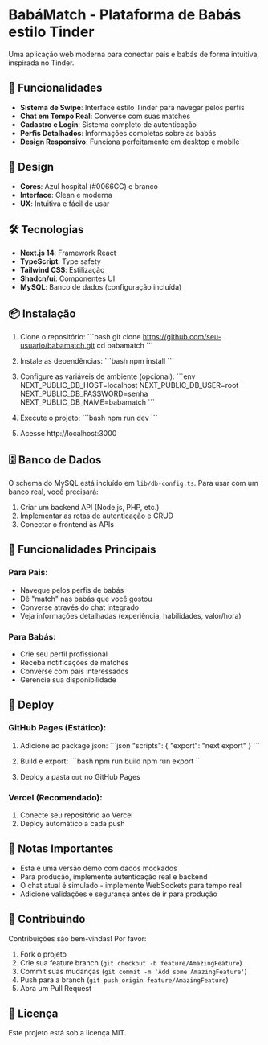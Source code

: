# BabáMatch - Plataforma de Babás estilo Tinder

Uma aplicação web moderna para conectar pais e babás de forma intuitiva, inspirada no Tinder.

## 🚀 Funcionalidades

- **Sistema de Swipe**: Interface estilo Tinder para navegar pelos perfis
- **Chat em Tempo Real**: Converse com suas matches
- **Cadastro e Login**: Sistema completo de autenticação
- **Perfis Detalhados**: Informações completas sobre as babás
- **Design Responsivo**: Funciona perfeitamente em desktop e mobile

## 🎨 Design

- **Cores**: Azul hospital (#0066CC) e branco
- **Interface**: Clean e moderna
- **UX**: Intuitiva e fácil de usar

## 🛠️ Tecnologias

- **Next.js 14**: Framework React
- **TypeScript**: Type safety
- **Tailwind CSS**: Estilização
- **Shadcn/ui**: Componentes UI
- **MySQL**: Banco de dados (configuração incluída)

## 📦 Instalação

1. Clone o repositório:
\`\`\`bash
git clone https://github.com/seu-usuario/babamatch.git
cd babamatch
\`\`\`

2. Instale as dependências:
\`\`\`bash
npm install
\`\`\`

3. Configure as variáveis de ambiente (opcional):
\`\`\`env
NEXT_PUBLIC_DB_HOST=localhost
NEXT_PUBLIC_DB_USER=root
NEXT_PUBLIC_DB_PASSWORD=senha
NEXT_PUBLIC_DB_NAME=babamatch
\`\`\`

4. Execute o projeto:
\`\`\`bash
npm run dev
\`\`\`

5. Acesse http://localhost:3000

## 🗄️ Banco de Dados

O schema do MySQL está incluído em `lib/db-config.ts`. Para usar com um banco real, você precisará:

1. Criar um backend API (Node.js, PHP, etc.)
2. Implementar as rotas de autenticação e CRUD
3. Conectar o frontend às APIs

## 📱 Funcionalidades Principais

### Para Pais:
- Navegue pelos perfis de babás
- Dê "match" nas babás que você gostou
- Converse através do chat integrado
- Veja informações detalhadas (experiência, habilidades, valor/hora)

### Para Babás:
- Crie seu perfil profissional
- Receba notificações de matches
- Converse com pais interessados
- Gerencie sua disponibilidade

## 🚀 Deploy

### GitHub Pages (Estático):
1. Adicione ao package.json:
\`\`\`json
"scripts": {
  "export": "next export"
}
\`\`\`

2. Build e export:
\`\`\`bash
npm run build
npm run export
\`\`\`

3. Deploy a pasta `out` no GitHub Pages

### Vercel (Recomendado):
1. Conecte seu repositório ao Vercel
2. Deploy automático a cada push

## 📝 Notas Importantes

- Esta é uma versão demo com dados mockados
- Para produção, implemente autenticação real e backend
- O chat atual é simulado - implemente WebSockets para tempo real
- Adicione validações e segurança antes de ir para produção

## 🤝 Contribuindo

Contribuições são bem-vindas! Por favor:

1. Fork o projeto
2. Crie sua feature branch (`git checkout -b feature/AmazingFeature`)
3. Commit suas mudanças (`git commit -m 'Add some AmazingFeature'`)
4. Push para a branch (`git push origin feature/AmazingFeature`)
5. Abra um Pull Request

## 📄 Licença

Este projeto está sob a licença MIT.
